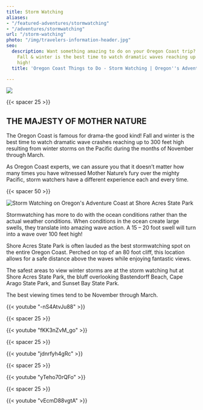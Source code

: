 ```yaml
---
title: Storm Watching
aliases:
- "/featured-adventures/stormwatching"
- "/adventures/stormwatching"
url: "/storm-watching"
photo: "/img/travelers-information-header.jpg"
seo:
  description: Want something amazing to do on your Oregon Coast trip? Try storm watching!
    Fall & winter is the best time to watch dramatic waves reaching up to 120 feet
    high!
  title: 'Oregon Coast Things to Do - Storm Watching | Oregon''s Adventure Coast '

---
```

![](/img/storm-watching-logo-695-x-322.jpg)

{{< spacer 25 >}}

## THE MAJESTY OF MOTHER NATURE

The Oregon Coast is famous for drama-the good kind!  Fall and winter is the best time to watch dramatic wave crashes reaching up to 300 feet high resulting from winter storms on the Pacific during the months of November through March.

As Oregon Coast experts, we can assure you that it doesn’t matter how many times you have witnessed Mother Nature’s fury over the mighty Pacific, storm watchers have a different experience each and every time.

{{< spacer 50 >}}

![Storm Watching on Oregon's Adventure Coast at Shore Acres State Park](/img/storm-watch-collage-695x322.jpg)

Stormwatching has more to do with the ocean conditions rather than the actual weather conditions.  When conditions in the ocean create large swells, they translate into amazing wave action. A 15 – 20 foot swell will turn into a wave over 100 feet high!

Shore Acres State Park is often lauded as the best stormwatching spot on the entire Oregon Coast. Perched on top of an 80 foot cliff, this location allows for a safe distance above the waves while enjoying fantastic views.

The safest areas to view winter storms are at the storm watching hut at Shore Acres State Park, the bluff overlooking Bastendorff Beach, Cape Arago State Park, and Sunset Bay State Park.

The best viewing times tend to be November through March.

{{< youtube "-nS4AtvJu88" >}}

{{< spacer 25 >}}

{{< youtube "fKK3nZvM_go" >}}

{{< spacer 25 >}}

{{< youtube "jdnrfyh4gRc" >}}

{{< spacer 25 >}}

{{< youtube "yTeho70rQFo" >}}

{{< spacer 25 >}}

{{< youtube "vEcmD88vgtA" >}}